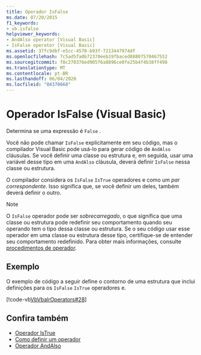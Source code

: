 ```yaml
---
title: Operador IsFalse
ms.date: 07/20/2015
f1_keywords:
- vb.isfalse
helpviewer_keywords:
- AndAlso operator [Visual Basic]
- IsFalse operator [Visual Basic]
ms.assetid: 37fc9dbf-e5cc-4570-b93f-7213447974df
ms.openlocfilehash: 7c5ad5fa0b72370eeb19fbaced88807570467552
ms.sourcegitcommit: f8c270376ed905f6a8896ce0fe25b4f4b38ff498
ms.translationtype: MT
ms.contentlocale: pt-BR
ms.lasthandoff: 06/04/2020
ms.locfileid: "84370668"
---
```

# <a name="isfalse-operator-visual-basic"></a>Operador IsFalse (Visual Basic)
Determina se uma expressão é `False` .  
  
 Você não pode chamar `IsFalse` explicitamente em seu código, mas o compilador Visual Basic pode usá-lo para gerar código de `AndAlso` cláusulas. Se você definir uma classe ou estrutura e, em seguida, usar uma variável desse tipo em uma `AndAlso` cláusula, deverá definir `IsFalse` nessa classe ou estrutura.  
  
 O compilador considera os `IsFalse` `IsTrue` operadores e como um *par correspondente*. Isso significa que, se você definir um deles, também deverá definir o outro.  
  
> [!NOTE]
> O `IsFalse` operador pode ser *sobrecarregado*, o que significa que uma classe ou estrutura pode redefinir seu comportamento quando seu operando tem o tipo dessa classe ou estrutura. Se o seu código usar esse operador em uma classe ou estrutura desse tipo, certifique-se de entender seu comportamento redefinido. Para obter mais informações, consulte [procedimentos de operador](../../programming-guide/language-features/procedures/operator-procedures.md).  
  
## <a name="example"></a>Exemplo  
 O exemplo de código a seguir define o contorno de uma estrutura que inclui definições para os `IsFalse` `IsTrue` operadores e.  
  
 [!code-vb[VbVbalrOperators#28](~/samples/snippets/visualbasic/VS_Snippets_VBCSharp/VbVbalrOperators/VB/Class1.vb#28)]  
  
## <a name="see-also"></a>Confira também

- [Operador IsTrue](istrue-operator.md)
- [Como definir um operador](../../programming-guide/language-features/procedures/how-to-define-an-operator.md)
- [Operador AndAlso](andalso-operator.md)
